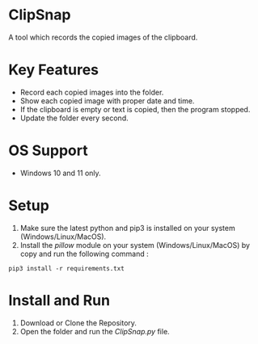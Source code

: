 # ClipSnap
A tool which records the copied images of the clipboard.

# Key Features
- Record each copied images into the folder.
- Show each copied image with proper date and time.
- If the clipboard is empty or text is copied, then the program stopped.
- Update the folder every second.

# OS Support
- Windows 10 and 11 only.

# Setup
1. Make sure the latest python and pip3 is installed on your system (Windows/Linux/MacOS).
2. Install the <i>pillow</i> module on your system (Windows/Linux/MacOS) by copy and run the following command :

```
pip3 install -r requirements.txt
```

# Install and Run
1. Download or Clone the Repository.
2. Open the folder and run the *ClipSnap.py* file.
